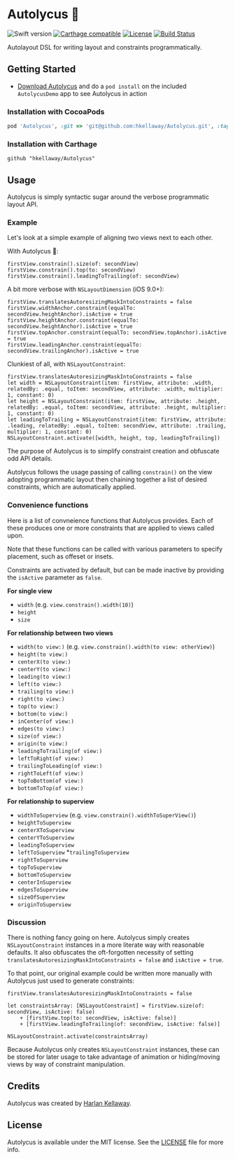 # Autolycus :triangular_ruler:

![Swift version](https://img.shields.io/badge/Swift-4.0-orange.svg)
[![Carthage compatible](https://img.shields.io/badge/Carthage-compatible-4BC51D.svg)](https://github.com/Carthage/Carthage)
[![License](https://img.shields.io/badge/License-MIT-lightgray.svg)](https://raw.githubusercontent.com/hkellaway/Autolycus/master/LICENSE)
[![Build Status](https://travis-ci.org/hkellaway/Autolycus.svg?branch=develop)](https://travis-ci.org/hkellaway/Autolycus)

Autolayout DSL for writing layout and constraints programmatically.

## Getting Started

- [Download Autolycus](https://github.com/hkellaway/Autolycus/archive/master.zip) and do a `pod install` on the included `AutolycusDemo` app to see Autolycus in action

### Installation with CocoaPods

```ruby
pod 'Autolycus', :git => 'git@github.com:hkellaway/Autolycus.git', :tag => '0.1.0'
```

### Installation with Carthage

```
github "hkellaway/Autolycus"
```

## Usage

Autolycus is simply syntactic sugar around the verbose programmatic layout API.

### Example

Let's look at a simple example of aligning two views next to each other.

With Autolycus :triangular_ruler::

```
firstView.constrain().size(of: secondView)
firstView.constrain().top(to: secondView)
firstView.constrain().leadingToTrailing(of: secondView)
```

A bit more verbose with `NSLayoutDimension` (iOS 9.0+):

```
firstView.translatesAutoresizingMaskIntoConstraints = false
firstView.widthAnchor.constraint(equalTo: secondView.heightAnchor).isActive = true
firstView.heightAnchor.constraint(equalTo: secondView.heightAnchor).isActive = true
firstView.topAnchor.constraint(equalTo: secondView.topAnchor).isActive = true
firstView.leadingAnchor.constraint(equalTo: secondView.trailingAnchor).isActive = true
```

Clunkiest of all, with `NSLayoutConstraint`:

```
firstView.translatesAutoresizingMaskIntoConstraints = false
let width = NSLayoutConstraint(item: firstView, attribute: .width, relatedBy: .equal, toItem: secondView, attribute: .width, multiplier: 1, constant: 0)
let height = NSLayoutConstraint(item: firstView, attribute: .height, relatedBy: .equal, toItem: secondView, attribute: .height, multiplier: 1, constant: 0)
let leadingToTrailing = NSLayoutConstraint(item: firstView, attribute: .leading, relatedBy: .equal, toItem: secondView, attribute: .trailing, multiplier: 1, constant: 0)
NSLayoutConstraint.activate([width, height, top, leadingToTrailing])
```

The purpose of Autolycus is to simplify constraint creation and obfuscate odd API details.

Autolycus follows the usage passing of calling `constrain()` on the view adopting programmatic layout then chaining together a list of desired constraints, which are automatically applied.

### Convenience functions

Here is a list of convneience functions that Autolycus provides. Each of these produces one or more constraints that are applied to views called upon.

Note that these functions can be called with various parameters to specify placement, such as offeset or insets. 

Constraints are activated by default, but can be made inactive by providing the `isActive` parameter as `false`.

**For single view**

* `width` (e.g. `view.constrain().width(10)`)
* `height`
* `size`

**For relationship between two views**

* `width(to view:)` (e.g. `view.constrain().width(to view: otherView)`)
* `height(to view:)`
* `centerX(to view:)`
* `centerY(to view:)`
* `leading(to view:)`
* `left(to view:)`
* `trailing(to view:)`
* `right(to view:)`
* `top(to view:)`
* `bottom(to view:)`
* `inCenter(of view:)`
* `edges(to view:)`
* `size(of view:)`
* `origin(to view:)`
* `leadingToTrailing(of view:)`
* `leftToRight(of view:)`
* `trailingToLeading(of view:)`
* `rightToLeft(of view:)`
* `topToBottom(of view:)`
* `bottomToTop(of view:)`

**For relationship to superview**

* `widthToSuperview` (e.g. `view.constrain().widthToSuperView()`)
* `heightToSuperview`
* `centerXToSuperview`
* `centerYToSuperview`
* `leadingToSuperview`
* `leftToSuperview`
*`trailingToSuperview`
* `rightToSuperview`
* `topToSuperview`
* `bottomToSuperview`
* `centerInSuperview`
* `edgesToSuperview`
* `sizeOfSuperview`
* `originToSuperview`

### Discussion

There is nothing fancy going on here. Autolycus simply creates `NSLayoutConstraint` instances in a more literate way with reasonable defaults. It also obfuscates the oft-forgotten necessity of setting `translatesAutoresizingMaskIntoConstraints = false` and `isActive = true`.

To that point, our original example could be written more manually with Autolycus just used to generate constraints:

```
firstView.translatesAutoresizingMaskIntoConstraints = false
        
let constraintsArray: [NSLayoutConstraint] = firstView.size(of: secondView, isActive: false)
    + [firstView.top(to: secondView, isActive: false)]
    + [firstView.leadingToTrailing(of: secondView, isActive: false)]
        
NSLayoutConstraint.activate(constraintsArray)
```

Because Autolycus only creates `NSLayoutConstraint` instances, these can be stored for later usage to take advantage of animation or hiding/moving views by way of constraint manipulation.

## Credits

Autolycus was created by [Harlan Kellaway](http://harlankellaway.com).

## License

Autolycus is available under the MIT license. See the [LICENSE](https://raw.githubusercontent.com/hkellaway/Autolycus/master/LICENSE) file for more info.
